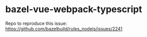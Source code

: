# bazel-vue-webpack-typescript
Repo to reproduce this issue: https://github.com/bazelbuild/rules_nodejs/issues/2241
